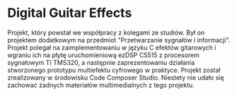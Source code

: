 # Digital Guitar Effects
Projekt, który powstał we współpracy z kolegami ze studiów. Był on projektem dodatkowym na przedmiot "Przetwarzanie sygnałów i informacji". Projekt polegał na zaimplementowaniu w języku C efektów gitarowych i wgraniu ich na płytę uruchomieniową ezDSP C5515 z procesorem sygnałowym TI TMS320, a następnie zaprezentowaniu działania stworzonego prototypu multiefektu cyfrowego w praktyce. Projekt został zrealizowany w środowisku Code Composer Studio. Niestety nie udało się zachować żadnych materiałów multimedialnych z tego projektu.